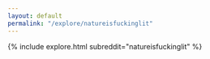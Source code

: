 ```yaml
---
layout: default
permalink: "/explore/natureisfuckinglit"
---
```


<link rel="stylesheet" type="text/css" href="/static/css/explore.css">
{% include explore.html subreddit="natureisfuckinglit" %}
